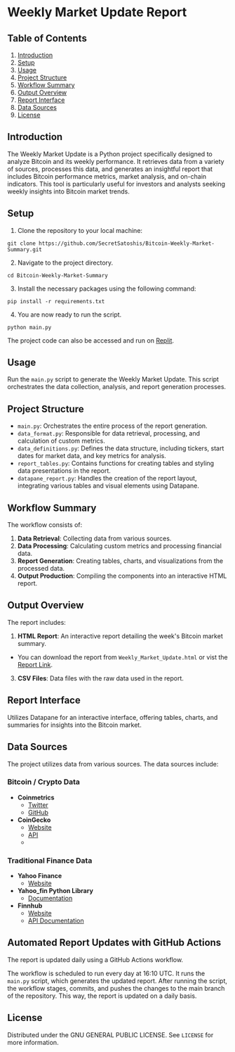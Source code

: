 # Weekly Market Update Report

## Table of Contents
1. [Introduction](#introduction)
2. [Setup](#setup)
3. [Usage](#usage)
4. [Project Structure](#project-structure)
5. [Workflow Summary](#workflow-summary)
6. [Output Overview](#output-overview)
7. [Report Interface](#report-interface)
8. [Data Sources](#data-sources)
9. [License](#license)

## Introduction
The Weekly Market Update is a Python project specifically designed to analyze Bitcoin and its weekly performance. It retrieves data from a variety of sources, processes this data, and generates an insightful report that includes Bitcoin performance metrics, market analysis, and on-chain indicators. This tool is particularly useful for investors and analysts seeking weekly insights into Bitcoin market trends.

## Setup
1. Clone the repository to your local machine:
 ```
git clone https://github.com/SecretSatoshis/Bitcoin-Weekly-Market-Summary.git
 ```
2. Navigate to the project directory.
 ```
cd Bitcoin-Weekly-Market-Summary
 ```
3. Install the necessary packages using the following command:
 ```
pip install -r requirements.txt
 ```
4. You are now ready to run the script.
 ```
python main.py
 ```

The project code can also be accessed and run on [Replit](https://replit.com/@SecretSatoshis/Bitcoin-Weekly-Market-Update).


## Usage
Run the `main.py` script to generate the Weekly Market Update. This script orchestrates the data collection, analysis, and report generation processes.

## Project Structure
- `main.py`: Orchestrates the entire process of the report generation.
- `data_format.py`: Responsible for data retrieval, processing, and calculation of custom metrics.
- `data_definitions.py`: Defines the data structure, including tickers, start dates for market data, and key metrics for analysis.
- `report_tables.py`: Contains functions for creating tables and styling data presentations in the report.
- `datapane_report.py`: Handles the creation of the report layout, integrating various tables and visual elements using Datapane.

## Workflow Summary
The workflow consists of:
1. **Data Retrieval**: Collecting data from various sources.
2. **Data Processing**: Calculating custom metrics and processing financial data.
3. **Report Generation**: Creating tables, charts, and visualizations from the processed data.
4. **Output Production**: Compiling the components into an interactive HTML report.

## Output Overview
The report includes:
1. **HTML Report**: An interactive report detailing the week's Bitcoin market summary.
- You can download the report from `Weekly_Market_Update.html` or vist the [Report Link](https://secretsatoshis.github.io/Bitcoin-Weekly-Market-Update/Weekly_Market_Update.html).
3. **CSV Files**: Data files with the raw data used in the report.

## Report Interface
Utilizes Datapane for an interactive interface, offering tables, charts, and summaries for insights into the Bitcoin market.

## Data Sources
The project utilizes data from various sources. The data sources include:

### Bitcoin / Crypto Data
- **Coinmetrics**
  - [Twitter](https://twitter.com/coinmetrics)
  - [GitHub](https://github.com/coinmetrics/data/tree/master/csv)
- **CoinGecko**
  - [Website](https://www.coingecko.com/)
  - [API](https://www.coingecko.com/en/api)
  - 
### Traditional Finance Data
- **Yahoo Finance**
  - [Website](https://finance.yahoo.com/)
- **Yahoo_fin Python Library**
  - [Documentation](https://theautomatic.net/yahoo_fin-documentation/)
- **Finnhub**
  - [Website](https://finnhub.io/)
  - [API Documentation](https://finnhub.io/docs/api)
 
## Automated Report Updates with GitHub Actions

The report is updated daily using a GitHub Actions workflow. 

The workflow is scheduled to run every day at 16:10 UTC. It runs the `main.py` script, which generates the updated report. After running the script, the workflow stages, commits, and pushes the changes to the main branch of the repository. This way, the report is updated on a daily basis.

## License
Distributed under the GNU GENERAL PUBLIC LICENSE. See `LICENSE` for more information.
